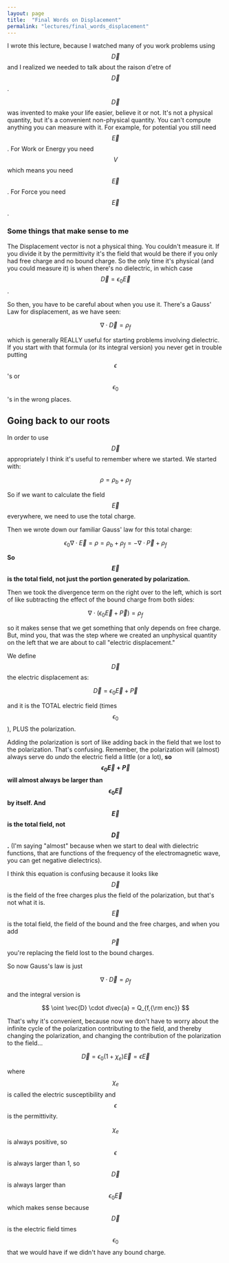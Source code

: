 ```yaml
---
layout: page
title:  "Final Words on Displacement"
permalink: "lectures/final_words_displacement"
---
```


I wrote this lecture, because I watched many of you work problems using
$$\vec{D}$$ and I realized we needed to talk about the raison d'etre of $$\vec{D}$$.

$$\vec{D}$$ was invented to make your life easier, believe it or not.  It's
not a physical quantity, but it's a convenient non-physical quantity. You
can't compute anything you can measure with it.  For example, for
potential you still need $$\vec{E}$$.  For Work or Energy you 
need $$V$$ which means you need $$\vec{E}$$.  For Force you need $$\vec{E}$$.

### Some things that make sense to me

The Displacement vector is not a physical thing.  You couldn't measure it. 
If you divide it by the permittivity it's the field that would be there
if you only had free charge and no bound charge.  So the only time it's
physical (and you could measure it) is when there's no dielectric, in which case $$\vec{D} = \epsilon_0\vec{E}$$.

So then, you have to be careful about when you use it.  There's a Gauss'
Law for displacement, as we have seen:

$$
\nabla\cdot\vec{D} = \rho_f
$$

which is generally REALLY useful for starting problems involving dielectric.
If you start with that formula (or its integral version) you never get
in trouble putting $$\epsilon$$'s or $$\epsilon_0$$'s in the wrong places.

## Going back to our roots

In order to use $$\vec{D}$$ appropriately
I think it's useful to remember where we started.  We started with:

$$
\rho = \rho_b + \rho_f
$$

So if we want to calculate the field $$\vec{E}$$ everywhere, we need to
use the total charge.

Then we wrote down
our familiar Gauss' law for this total charge:

$$
\epsilon_0\nabla \cdot \vec{E} = \rho = \rho_b + \rho_f =  −\nabla \cdot \vec{P} + \rho_f
$$

**So $$\vec{E}$$ is the total field, not just the portion generated
by polarization.** 

Then we took the divergence term on the right over to the left, which is
sort of like subtracting the effect of the bound charge from both sides:

$$
\nabla \cdot (\epsilon_0 \vec{E} + \vec{P}) = \rho_f 
$$

so it makes sense that we get something that only depends on free charge.
But, mind you, that was the step where we created an unphysical quantity
on the left that we are about to call "electric displacement."

We define $$\vec{D}$$ the electric displacement as:

$$
\vec{D} =  \epsilon_0 \vec{E} + \vec{P} 
$$

and it is the TOTAL electric field (times $$\epsilon_0$$), PLUS the polarization.  

Adding the polarization is sort of like adding back in the field
that we lost to the polarization.  That's confusing. Remember, the
polarization will (almost) always serve do *undo* the electric
field a little (or a lot), **so $$\epsilon_0 \vec{E} + \vec{P}$$ will
almost always be larger than 
$$\epsilon_0 \vec{E} $$ by itself. And $$\vec{E}$$ is the total
field, not $$\vec{D}$$.**  (I'm saying "almost" because when
we start to deal with dielectric functions, that are functions of the
frequency of the electromagnetic wave, you can get negative
dielectrics).  

I think this equation is confusing because it looks like $$\vec{D}$$ is
the field of the free charges plus the field of the polarization, but
that's not what it is.  $$\vec{E}$$ is the total field, the field
of the bound and the free charges, and when you add $$\vec{P}$$ you're
replacing the field lost to the bound charges. 

So now Gauss's law is just

$$
\nabla \cdot \vec{D} = \rho_f 
$$

and the integral version is

$$
\oint \vec{D} \cdot d\vec{a} = Q_{f,{\rm enc}}
$$

That's why it's convenient, because now we don't have to worry about the
infinite cycle of
the polarization contributing to the field, and thereby changing the polarization,
and changing the contribution of the polarization to the field...


$$
\vec{D} =  \epsilon_0(1 + \chi_e)\vec{E} = \epsilon\vec{E} 
$$

where $$\chi_e$$ is called the electric susceptibility and $$\epsilon$$
is the permittivity.

$$\chi_e$$ is always positive, so $$\epsilon$$ is always larger
than 1, so $$\vec{D}$$ is always larger than $$\epsilon_0\vec{E}$$ which
makes sense because $$\vec{D}$$ is the electric field times $$\epsilon_0$$ that we
would have if we didn't have any bound charge. 
